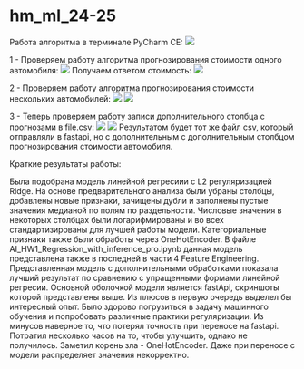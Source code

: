 # hm_ml_24-25

Работа алгоритма в терминале PyCharm CE:
![](../../../../../9.png)

1 - Проверяем работу алгоритма прогнозирования стоимости одного автомобиля:
![](../../../../../1.png)
Получаем ответом стоимость:
![](../../../../../2.png)

2 - Проверяем работу алгоритма прогнозирования стоимости нескольких автомобилей:
![](../../../../../3.png)
![](../../../../../4.png)

3 - Теперь проверяем работу записи дополнительного столбца с прогнозами в file.csv:
![](../../../../../5.png)
![](../../../../../6.png)
Результатом будет тот же файл csv, который отправляли в fastapi, 
но с дополнительным с дополнительным столбцом прогнозирования стоимости автомобиля.

Краткие результаты работы:

Была подобрана модель линейной регресиии с L2 регуляризацией Ridge. На основе предварительного анализа были убраны столбцы,
добавлены новые признаки, зачищены дубли и заполнены пустые значения медианой по полям по раздельности. Числовые значения
в некоторых столбцах были логарифмированы и во всех стандартизированы для лучшей работы модели. Категориальные 
признаки также были обработы через OneHotEncoder. В файле AI_HW1_Regression_with_inference_pro.ipynb данная модель
представлена также в последней в части 4 Feature Engineering. Представленная модель с дополнительными обработками
показала лучший результат по сравнению с упращенными формами линейной регресии.
Основной оболочкой модели является fastApi, скриншоты которой представлены выше. 
Из плюсов в первую очередь выделел бы интересный опыт. 
Было здорово погрузиться в задачу машинного обучения и попробовать различные практики регуляризации.
Из минусов наверное то, что потерял точность при переносе на fastapi.
Потратил несколько часов на то, чтобы улучшить, однако не получилось.
Заметил корень зла - OneHotEncoder. Даже при переносе с модели распределяет значения некорректно.
